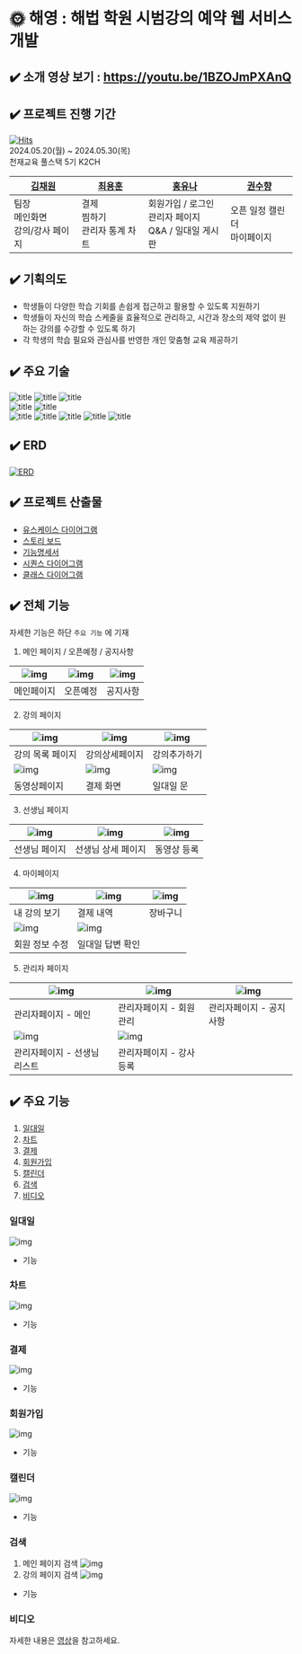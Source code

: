 # 🌞 해영 : 해법 학원 시범강의 예약 웹 서비스 개발

## ✔️ 소개  영상 보기 : https://youtu.be/1BZOJmPXAnQ
## ✔️ 프로젝트 진행 기간
[![Hits](https://hits.seeyoufarm.com/api/count/incr/badge.svg?url=https%3A%2F%2Fgithub.com%2Fyh010217%2FChunjae_Full_Stack_Proj03&count_bg=%2379C83D&title_bg=%23555555&icon=&icon_color=%23E7E7E7&title=hits&edge_flat=false)](https://hits.seeyoufarm.com) <br>
2024.05.20(월) ~ 2024.05.30(목) <br>
천재교육 풀스택 5기 K2CH

| [김채원](https://github.com/HEYWONY) | [최용훈](https://github.com/yh010217) | [홍유나](https://github.com/yuyuyu1123) | [권수향](https://github.com/Suhayng) |
|-----------------------------|------------------------------------|--------------------------------------|-----------------------------------|
| 팀장 <br> 메인화면 <br> 강의/강사 페이지 | 결제 <br> 찜하기 <br> 관리자 통계 차트         | 회원가입 / 로그인 <br> 관리자 페이지 <br> Q&A / 일대일 게시판 | 오픈 일정 캘린더 <br> 마이페이지              |


## ✔️ 기획의도
- 학생들이 다양한 학습 기회를 손쉽게 접근하고 활용할 수 있도록 지원하기
- 학생들이 자신의 학습 스케줄을 효율적으로 관리하고, 시간과 장소의 제약 없이 원하는 강의를 수강할 수 있도록 하기
- 각 학생의 학습 필요와 관심사를 반영한 개인 맞춤형 교육 제공하기

## ✔️ 주요 기술
![title](https://img.shields.io/badge/HTML5-E34F26?style=for-the-badge&logo=html5&logoColor=white
)   ![title](https://img.shields.io/badge/CSS3-1572B6?style=for-the-badge&logo=css3&logoColor=white
)   ![title](https://img.shields.io/badge/JavaScript-F7DF1E?style=for-the-badge&logo=JavaScript&logoColor=white)   
![title](https://img.shields.io/badge/Java-ED8B00?style=for-the-badge&logo=openjdk&logoColor=white)   ![title](https://img.shields.io/badge/Spring-6DB33F?style=for-the-badge&logo=spring&logoColor=white)   
![title](https://img.shields.io/badge/Amazon_AWS-232F3E?style=for-the-badge&logo=amazon-aws&logoColor=white) ![title](https://img.shields.io/badge/Figma-F24E1E?style=for-the-badge&logo=figma&logoColor=white)   ![title](https://img.shields.io/badge/IntelliJ_IDEA-000000.svg?style=for-the-badge&logo=intellij-idea&logoColor=white)   ![title](https://img.shields.io/badge/GitHub-100000?style=for-the-badge&logo=github&logoColor=white)   ![title](https://img.shields.io/badge/MariaDB-003545?style=for-the-badge&logo=mariadb&logoColor=white)

## ✔️ ERD
<a href="https://ibb.co/1QT4yWH"><img src="https://i.ibb.co/6wFq9C6/ERD.png" alt="ERD" border="0"></a>

## ✔️ 프로젝트 산출물
- [유스케이스 다이어그램](https://github.com/yh010217/Chunjae_Full_Stack_Proj03/blob/main/document/%EC%9C%A0%EC%8A%A4%EC%BC%80%EC%9D%B4%EC%8A%A4%20%EB%8B%A4%EC%9D%B4%EC%96%B4%EA%B7%B8%EB%9E%A8.md)
- [스토리 보드](https://github.com/yh010217/Chunjae_Full_Stack_Proj03/blob/main/document/%EC%8A%A4%ED%86%A0%EB%A6%AC%EB%B3%B4%EB%93%9C.md) <br>
- [기능명세서](https://github.com/yh010217/Chunjae_Full_Stack_Proj03/blob/main/document/%ED%95%B4%EC%98%81_%EC%9A%94%EA%B5%AC%EC%82%AC%ED%95%AD.pdf)
- [시퀀스 다이어그램](https://github.com/yh010217/Chunjae_Full_Stack_Proj03/blob/main/document/%EC%8B%9C%ED%80%80%EC%8A%A4%20%EB%8B%A4%EC%9D%B4%EC%96%B4%EA%B7%B8%EB%9E%A8.md)
- [클래스 다이어그램](https://github.com/yh010217/Chunjae_Full_Stack_Proj03/blob/main/document/%ED%81%B4%EB%9E%98%EC%8A%A4%20%EB%8B%A4%EC%9D%B4%EC%96%B4%EA%B7%B8%EB%9E%A8.md)

## ✔️ 전체 기능
자세한 기능은 하단 `주요 기능` 에 기재 <br>
1. 메인 페이지 / 오픈예정 / 공지사항

| ![img](https://imgur.com/oiSCiQH.jpg) | ![img](https://imgur.com/Ey8jxPW.jpg) | ![img](https://imgur.com/mrYnG5P.jpg) |
| --- | --- | --- |
| 메인페이지 | 오픈예정 | 공지사항 |

2. 강의 페이지


|![img](https://imgur.com/dn4Vnwy.jpg)| ![img](https://imgur.com/YIk4asL.jpg) | ![img](https://imgur.com/hgzHuxf.jpg) | 
| --- | --- | --- | 
|강의 목록 페이지 | 강의상세페이지 | 강의추가하기 |
|  ![img](https://imgur.com/hmFKLh5.jpg) | ![img](https://imgur.com/Djq8DHF.jpg) | ![img](https://imgur.com/dkJMf2R.png) |
| 동영상페이지 | 결제 화면 | 일대일 문|

3. 선생님 페이지

| ![img](https://imgur.com/vEYsahz.jpg) | ![img](https://imgur.com/5CVMS6W.jpg) | ![img](https://imgur.com/JDswahR.jpg)|
| --- | --- | --- |
| 선생님 페이지 | 선생님 상세 페이지 | 동영상 등록 |

4. 마이페이지


| ![img](https://imgur.com/tlfK4I6.jpg) | ![img](https://imgur.com/MNdnslT.jpg)|![img](https://imgur.com/LahzkkG.jpg)|
| --- | --- | --- |
| 내 강의 보기 | 결제 내역 | 장바구니 |
| ![img](https://imgur.com/YAdmH0b.jpg) | ![img](https://imgur.com/xM6kJ81.jpg)  |
| 회원 정보 수정 | 일대일 답변 확인 |


5. 관리자 페이지

| ![img](https://imgur.com/Q6x6jBd.jpg)| ![img](https://imgur.com/Ya5rJfm.jpg) | ![img](https://imgur.com/2uiHkIy.jpg) |
| --- | --- | --- |
| 관리자페이지 - 메인 | 관리자페이지 - 회원관리 | 관리자페이지 - 공지사항 |
| ![img](https://imgur.com/3qhxnnM.jpg) | ![img](https://imgur.com/ju4va5Z.jpg) |  |
| 관리자페이지 - 선생님 리스트 | 관리자페이지 - 강사 등록  |  |

## ✔️ 주요 기능
1. [일대일](#일대일)
2. [차트](#차트)
3. [결제](#결제)
4. [회원가입](#회원가입)
5. [캘린더](#캘린더)
6. [검색](#검색)
7. [비디오](#비디오)

### 일대일
![img](https://imgur.com/BINYnac.gif)
- 기능 

### 차트
![img](https://imgur.com/3WO1wpX.gif)
- 기능

### 결제
![img](https://imgur.com/CQWITd1.gif)
- 기능

### 회원가입
![img](https://imgur.com/wq7WJp0.gif)
- 기능

### 캘린더
![img](https://imgur.com/lkGqszc.gif)
- 기능

### 검색
1. 메인 페이지 검색
   ![img](https://imgur.com/lVXPwBD.gif)
2. 강의 페이지 검색
   ![img](https://imgur.com/QYX19Qm.gif)
- 기능

### 비디오


자세한 내용은 [영상](https://youtu.be/1BZOJmPXAnQ)을 참고하세요.
